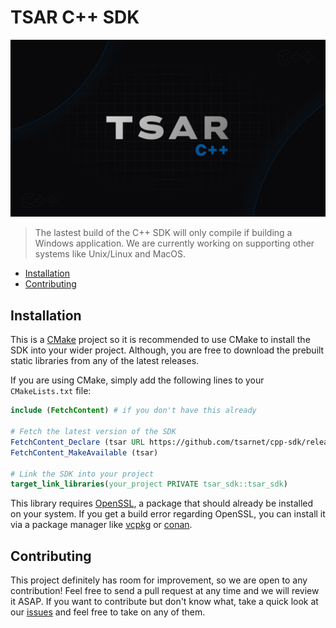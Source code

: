 # TSAR C++ SDK
![banner](/banner.png)

> The lastest build of the C++ SDK will only compile if building a Windows application. We are currently working on supporting other systems like Unix/Linux and MacOS.

* [Installation](#installation)
* [Contributing](#contributing)

## Installation
This is a [CMake](https://cmake.org/) project so it is recommended to use CMake to install the SDK into your wider project. Although, you are free to download the prebuilt static libraries from any of the latest releases.

If you are using CMake, simply add the following lines to your `CMakeLists.txt` file:
```cmake
include (FetchContent) # if you don't have this already

# Fetch the latest version of the SDK
FetchContent_Declare (tsar URL https://github.com/tsarnet/cpp-sdk/releases/download/v1.0/tsar.tar.xz)
FetchContent_MakeAvailable (tsar)

# Link the SDK into your project
target_link_libraries(your_project PRIVATE tsar_sdk::tsar_sdk)
```
This library requires [OpenSSL](https://www.openssl.org/), a package that should already be installed on your system. If you get a build error regarding OpenSSL, you can install it via a package manager like [vcpkg](https://vcpkg.io/) or [conan](https://conan.io/).

## Contributing
This project definitely has room for improvement, so we are open to any contribution! Feel free to send a pull request at any time and we will review it ASAP. If you want to contribute but don't know what, take a quick look at our [issues](https://github.com/tsarnet/cpp-sdk-v2/issues) and feel free to take on any of them.
